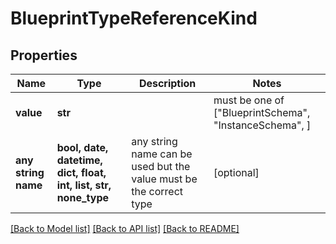 # BlueprintTypeReferenceKind


## Properties
Name | Type | Description | Notes
------------ | ------------- | ------------- | -------------
**value** | **str** |  |  must be one of ["BlueprintSchema", "InstanceSchema", ]
**any string name** | **bool, date, datetime, dict, float, int, list, str, none_type** | any string name can be used but the value must be the correct type | [optional]

[[Back to Model list]](../README.md#documentation-for-models) [[Back to API list]](../README.md#documentation-for-api-endpoints) [[Back to README]](../README.md)


